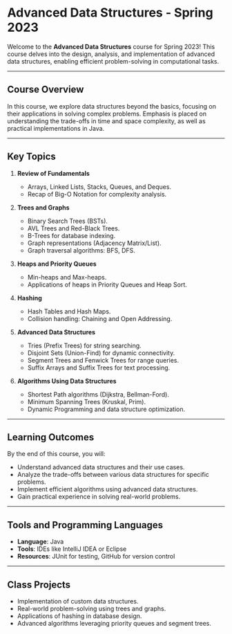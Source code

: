 # Advanced Data Structures - Spring 2023

Welcome to the **Advanced Data Structures** course for Spring 2023! This course delves into the design, analysis, and implementation of advanced data structures, enabling efficient problem-solving in computational tasks.

---

## **Course Overview**
In this course, we explore data structures beyond the basics, focusing on their applications in solving complex problems. Emphasis is placed on understanding the trade-offs in time and space complexity, as well as practical implementations in Java.

---

## **Key Topics**
1. **Review of Fundamentals**
   - Arrays, Linked Lists, Stacks, Queues, and Deques.
   - Recap of Big-O Notation for complexity analysis.

2. **Trees and Graphs**
   - Binary Search Trees (BSTs).
   - AVL Trees and Red-Black Trees.
   - B-Trees for database indexing.
   - Graph representations (Adjacency Matrix/List).
   - Graph traversal algorithms: BFS, DFS.

3. **Heaps and Priority Queues**
   - Min-heaps and Max-heaps.
   - Applications of heaps in Priority Queues and Heap Sort.

4. **Hashing**
   - Hash Tables and Hash Maps.
   - Collision handling: Chaining and Open Addressing.

5. **Advanced Data Structures**
   - Tries (Prefix Trees) for string searching.
   - Disjoint Sets (Union-Find) for dynamic connectivity.
   - Segment Trees and Fenwick Trees for range queries.
   - Suffix Arrays and Suffix Trees for text processing.

6. **Algorithms Using Data Structures**
   - Shortest Path algorithms (Dijkstra, Bellman-Ford).
   - Minimum Spanning Trees (Kruskal, Prim).
   - Dynamic Programming and data structure optimization.

---

## **Learning Outcomes**
By the end of this course, you will:
- Understand advanced data structures and their use cases.
- Analyze the trade-offs between various data structures for specific problems.
- Implement efficient algorithms using advanced data structures.
- Gain practical experience in solving real-world problems.

---

## **Tools and Programming Languages**
- **Language**: Java
- **Tools**: IDEs like IntelliJ IDEA or Eclipse
- **Resources**: JUnit for testing, GitHub for version control

---

## **Class Projects**
- Implementation of custom data structures.
- Real-world problem-solving using trees and graphs.
- Applications of hashing in database design.
- Advanced algorithms leveraging priority queues and segment trees.
